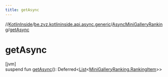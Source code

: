 ```yaml
---
title: getAsync
---
```

//[KotlinInside](../../../index.html)/[be.zvz.kotlininside.api.async.generic](../index.html)/[AsyncMiniGalleryRanking](index.html)/[getAsync](get-async.html)



# getAsync



[jvm]\
suspend fun [getAsync](get-async.html)(): Deferred&lt;[List](https://kotlinlang.org/api/latest/jvm/stdlib/kotlin.collections/-list/index.html)&lt;[MiniGalleryRanking.RankingItem](../../be.zvz.kotlininside.api.generic/-mini-gallery-ranking/-ranking-item/index.html)&gt;&gt;





